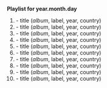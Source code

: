 **Playlist for year.month.day**

1. []() - title (_album_, label, year, country)
1. []() - title (_album_, label, year, country)
1. []() - title (_album_, label, year, country)
1. []() - title (_album_, label, year, country)
1. []() - title (_album_, label, year, country)
1. []() - title (_album_, label, year, country)
1. []() - title (_album_, label, year, country)
1. []() - title (_album_, label, year, country)
1. []() - title (_album_, label, year, country)
1. []() - title (_album_, label, year, country)
